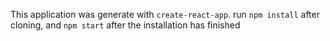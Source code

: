 This application was generate with `create-react-app`.
run `npm install` after cloning, and `npm start` after the installation has finished
